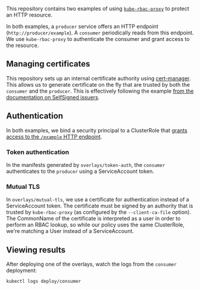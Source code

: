 This repository contains two examples of using [`kube-rbac-proxy`][krp] to protect an HTTP resource.

[krp]: https://github.com/brancz/kube-rbac-proxy

In both examples, a `producer` service offers an HTTP endpoint (`http://producer/example`). A `consumer` periodically reads from this endpoint. We use `kube-rbac-proxy` to authenticate the consumer and grant access to the resource.

## Managing certificates

This repository sets up an internal certificate authority using [cert-manager][]. This allows us to generate certificate on the fly that are trusted by both the `consumer` and the `producer`. This is effectively following the example [from the documentation on SelfSigned issuers][selfsigned].

[cert-manager]: https://cert-manager.io/
[selfsigned]: https://cert-manager.io/docs/configuration/selfsigned/

## Authentication

In both examples, we bind a security principal to a ClusterRole that [grants access to the `/example` HTTP endpoint][consumer-cr].

[consumer-cr]: base/consumer/consumer-cr.yaml

### Token authentication

In the manifests generated by `overlays/token-auth`, the `consumer` authenticates to the `producer` using a ServiceAccount token.

### Mutual TLS

In `overlays/mutual-tls`, we use a certificate for authentication instead of a ServiceAccount token. The certificate must be signed by an authority that is trusted by `kube-rbac-proxy` (as configured by the `--client-ca-file` option). The CommonName of the certificate is interpreted as a user in order to perform an RBAC lookup, so while our policy uses the same  ClusterRole, we're matching a User instead of a ServiceAccount.

## Viewing results

After deploying one of the overlays, watch the logs from the `consumer` deployment:

```
kubectl logs deploy/consumer
```
